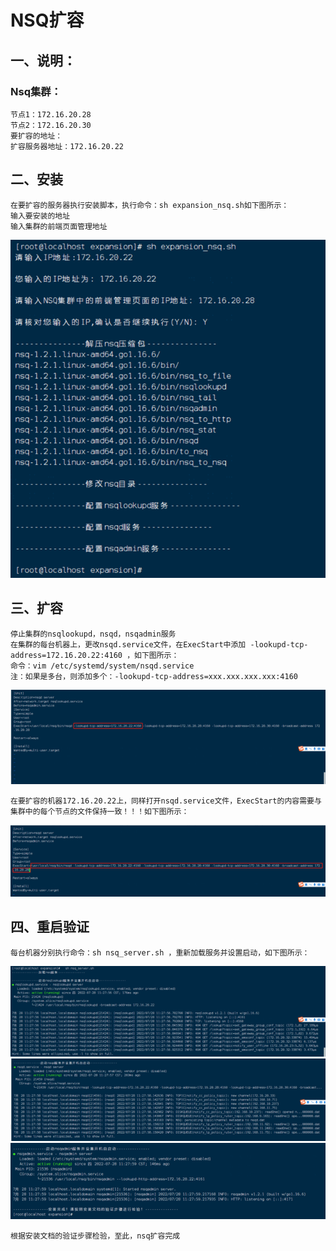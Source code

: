 # NSQ扩容

## 一、说明：

### Nsq集群：

    节点1：172.16.20.28
    节点2：172.16.20.30
    要扩容的地址：
    扩容服务器地址：172.16.20.22

## 二、安装

    在要扩容的服务器执行安装脚本，执行命令：sh expansion_nsq.sh如下图所示：
    输入要安装的地址
    输入集群的前端页面管理地址

![img.png](./image/img.png)

## 三、扩容

    停止集群的nsqlookupd，nsqd，nsqadmin服务
    在集群的每台机器上，更改nsqd.service文件，在ExecStart中添加 -lookupd-tcp-address=172.16.20.22:4160 ，如下图所示：
    命令：vim /etc/systemd/system/nsqd.service
    注：如果是多台，则添加多个：-lookupd-tcp-address=xxx.xxx.xxx.xxx:4160

![img_1.png](./image/img_1.png)

    在要扩容的机器172.16.20.22上，同样打开nsqd.service文件，ExecStart的内容需要与集群中的每个节点的文件保持一致！！！如下图所示：

![img_2.png](./image/img_2.png)

## 四、重启验证

    每台机器分别执行命令：sh nsq_server.sh ，重新加载服务并设置启动，如下图所示：

![img_3.png](./image/img_3.png)
![img_4.png](./image/img_4.png)
![img_5.png](./image/img_5.png)

    根据安装文档的验证步骤检验，至此，nsq扩容完成